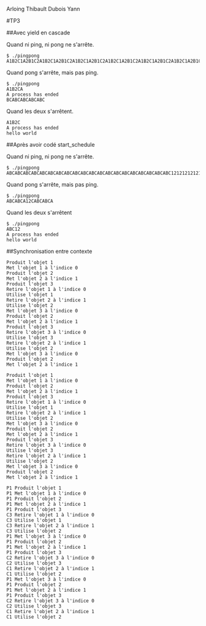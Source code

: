 Arloing Thibault
Dubois Yann

#TP3

##Avec yield en cascade

Quand ni ping, ni pong ne s'arrête.
```
$ ./pingpong
A1B2C1A2B1C2A1B2C1A2B1C2A1B2C1A2B1C2A1B2C1A2B1C2A1B2C1A2B1C2A1B2C1A2B1C2A1B2C1A2B1C2A1B2C1A2B1C2A1B2C1A2B1C2A1B2C1A2B1C2A1B2C1A2B1C2A1B2C1A2B1C2A1B2C1A2B1C2A1B2
```

Quand pong s'arrête, mais pas ping.
```
$ ./pingpong
A1B2CA
A process has ended
BCABCABCABCABC
```

Quand les deux s'arrêtent.

```
A1B2C
A process has ended
hello world
```
##Après avoir codé start_schedule

Quand ni ping, ni pong ne s'arrête.
```
$ ./pingpong
ABCABCABCABCABCABCABCABCABCABCABCABCABCABCABCABCABCABCABCABC1212121212121212121212
```

Quand pong s'arrête, mais pas ping.
```
$ ./pingpong
ABCABCA12CABCABCA
```

Quand les deux s'arrêtent
```
$ ./pingpong
ABC12
A process has ended
hello world
```

##Synchronisation entre contexte

```
Produit l'objet 1
Met l'objet 1 à l'indice 0
Produit l'objet 2
Met l'objet 2 à l'indice 1
Produit l'objet 3
Retire l'objet 1 à l'indice 0
Utilise l'objet 1
Retire l'objet 2 à l'indice 1
Utilise l'objet 2
Met l'objet 3 à l'indice 0
Produit l'objet 2
Met l'objet 2 à l'indice 1
Produit l'objet 3
Retire l'objet 3 à l'indice 0
Utilise l'objet 3
Retire l'objet 2 à l'indice 1
Utilise l'objet 2
Met l'objet 3 à l'indice 0
Produit l'objet 2
Met l'objet 2 à l'indice 1
```
```
Produit l'objet 1
Met l'objet 1 à l'indice 0
Produit l'objet 2
Met l'objet 2 à l'indice 1
Produit l'objet 3
Retire l'objet 1 à l'indice 0
Utilise l'objet 1
Retire l'objet 2 à l'indice 1
Utilise l'objet 2
Met l'objet 3 à l'indice 0
Produit l'objet 2
Met l'objet 2 à l'indice 1
Produit l'objet 3
Retire l'objet 3 à l'indice 0
Utilise l'objet 3
Retire l'objet 2 à l'indice 1
Utilise l'objet 2
Met l'objet 3 à l'indice 0
Produit l'objet 2
Met l'objet 2 à l'indice 1
```
```
P1 Produit l'objet 1
P1 Met l'objet 1 à l'indice 0
P1 Produit l'objet 2
P1 Met l'objet 2 à l'indice 1
P1 Produit l'objet 3
C3 Retire l'objet 1 à l'indice 0
C3 Utilise l'objet 1
C3 Retire l'objet 2 à l'indice 1
C3 Utilise l'objet 2
P1 Met l'objet 3 à l'indice 0
P1 Produit l'objet 2
P1 Met l'objet 2 à l'indice 1
P1 Produit l'objet 3
C2 Retire l'objet 3 à l'indice 0
C2 Utilise l'objet 3
C1 Retire l'objet 2 à l'indice 1
C1 Utilise l'objet 2
P1 Met l'objet 3 à l'indice 0
P1 Produit l'objet 2
P1 Met l'objet 2 à l'indice 1
P1 Produit l'objet 3
C2 Retire l'objet 3 à l'indice 0
C2 Utilise l'objet 3
C1 Retire l'objet 2 à l'indice 1
C1 Utilise l'objet 2
```
